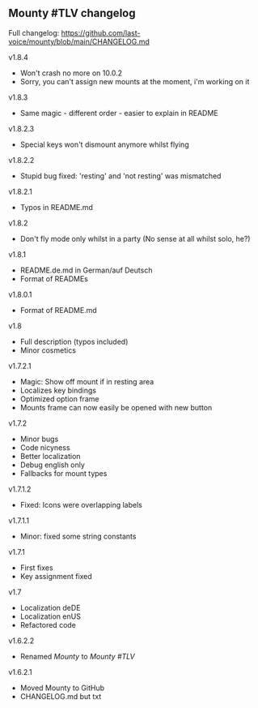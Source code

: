 ## Mounty #TLV changelog

Full changelog: https://github.com/last-voice/mounty/blob/main/CHANGELOG.md

v1.8.4
- Won't crash no more on 10.0.2
- Sorry, you can't assign new mounts at the moment, i'm working on it

v1.8.3
- Same magic - different order - easier to explain in README

v1.8.2.3
- Special keys won't dismount anymore whilst flying

v1.8.2.2
- Stupid bug fixed: 'resting' and 'not resting' was mismatched

v1.8.2.1
- Typos in README.md

v1.8.2
- Don't fly mode only whilst in a party (No sense at all whilst solo, he?)

v1.8.1
- README.de.md in German/auf Deutsch
- Format of READMEs

v1.8.0.1
- Format of README.md

v1.8
- Full description (typos included)
- Minor cosmetics

v1.7.2.1
- Magic: Show off mount if in resting area
- Localizes key bindings
- Optimized option frame
- Mounts frame can now easily be opened with new button

v1.7.2
- Minor bugs
- Code nicyness
- Better localization
- Debug english only
- Fallbacks for mount types

v1.7.1.2
- Fixed: Icons were overlapping labels

v1.7.1.1
- Minor: fixed some string constants

v1.7.1
- First fixes
- Key assignment fixed

v1.7
- Localization deDE
- Localization enUS
- Refactored code

v1.6.2.2
- Renamed _Mounty_ to _Mounty #TLV_

v1.6.2.1
- Moved Mounty to GitHub
- CHANGELOG.md but txt
